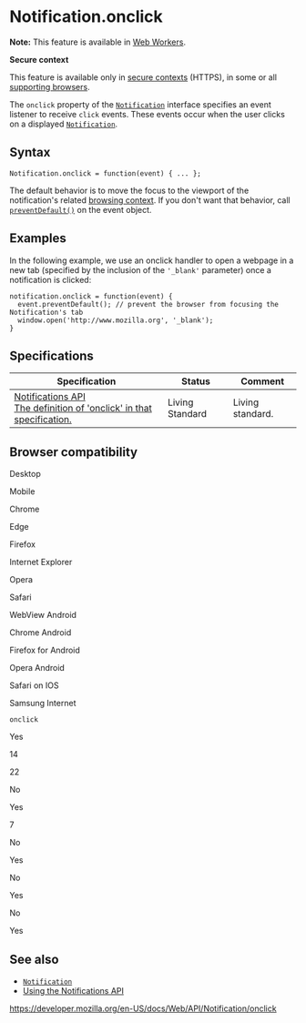 Notification.onclick
====================

**Note:** This feature is available in [Web Workers](../web_workers_api).

**Secure context**

This feature is available only in [secure contexts](https://developer.mozilla.org/en-US/docs/Web/Security/Secure_Contexts) (HTTPS), in some or all [supporting browsers](#browser_compatibility).

The `onclick` property of the [`Notification`](../notification) interface specifies an event listener to receive `click` events. These events occur when the user clicks on a displayed [`Notification`](../notification).

Syntax
------

    Notification.onclick = function(event) { ... };

The default behavior is to move the focus to the viewport of the notification's related [browsing context](https://html.spec.whatwg.org/multipage/browsers.html#browsing-context). If you don't want that behavior, call [`preventDefault()`](../event/preventdefault) on the event object.

Examples
--------

In the following example, we use an onclick handler to open a webpage in a new tab (specified by the inclusion of the `'_blank'` parameter) once a notification is clicked:

    notification.onclick = function(event) {
      event.preventDefault(); // prevent the browser from focusing the Notification's tab
      window.open('http://www.mozilla.org', '_blank');
    }

Specifications
--------------

<table><thead><tr class="header"><th>Specification</th><th>Status</th><th>Comment</th></tr></thead><tbody><tr class="odd"><td><a href="https://notifications.spec.whatwg.org/#dom-notification-onclick">Notifications API<br />
<span class="small">The definition of 'onclick' in that specification.</span></a></td><td><span class="spec-living">Living Standard</span></td><td>Living standard.</td></tr></tbody></table>

Browser compatibility
---------------------

Desktop

Mobile

Chrome

Edge

Firefox

Internet Explorer

Opera

Safari

WebView Android

Chrome Android

Firefox for Android

Opera Android

Safari on IOS

Samsung Internet

`onclick`

Yes

14

22

No

Yes

7

No

Yes

No

Yes

No

Yes

See also
--------

-   [`Notification`](../notification)
-   [Using the Notifications API](../notifications_api/using_the_notifications_api)

<a href="https://developer.mozilla.org/en-US/docs/Web/API/Notification/onclick" class="_attribution-link">https://developer.mozilla.org/en-US/docs/Web/API/Notification/onclick</a>
